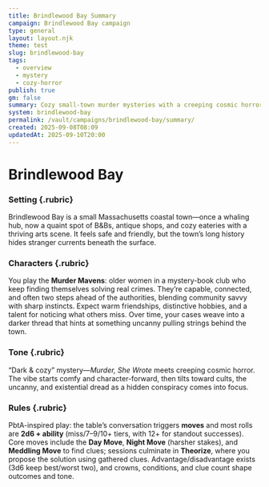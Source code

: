 ```yaml
---
title: Brindlewood Bay Summary
campaign: Brindlewood Bay campaign
type: general
layout: layout.njk
theme: test
slug: brindlewood-bay
tags:
  - overview
  - mystery
  - cozy-horror
publish: true
gm: false
summary: Cozy small-town murder mysteries with a creeping cosmic horror undercurrent.
system: brindlewood-bay
permalink: /vault/campaigns/brindlewood-bay/summary/
created: 2025-09-08T08:09
updatedAt: 2025-09-10T20:00
---
```


# Brindlewood Bay

### Setting {.rubric}
Brindlewood Bay is a small Massachusetts coastal town—once a whaling hub, now a quaint spot of B&Bs, antique shops, and cozy eateries with a thriving arts scene. It feels safe and friendly, but the town’s long history hides stranger currents beneath the surface.

### Characters {.rubric}
You play the **Murder Mavens**: older women in a mystery-book club who keep finding themselves solving real crimes. They’re capable, connected, and often two steps ahead of the authorities, blending community savvy with sharp instincts. Expect warm friendships, distinctive hobbies, and a talent for noticing what others miss. Over time, your cases weave into a darker thread that hints at something uncanny pulling strings behind the town.

### Tone {.rubric}
“Dark & cozy” mystery—*Murder, She Wrote* meets creeping cosmic horror. The vibe starts comfy and character-forward, then tilts toward cults, the uncanny, and existential dread as a hidden conspiracy comes into focus.

### Rules {.rubric}
PbtA-inspired play: the table’s conversation triggers **moves** and most rolls are **2d6 + ability** (miss/7–9/10+ tiers, with 12+ for standout successes). Core moves include the **Day Move**, **Night Move** (harsher stakes), and **Meddling Move** to find clues; sessions culminate in **Theorize**, where you propose the solution using gathered clues. Advantage/disadvantage exists (3d6 keep best/worst two), and crowns, conditions, and clue count shape outcomes and tone.
